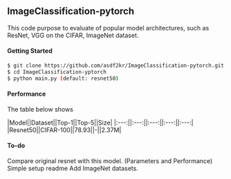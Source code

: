 ## ImageClassification-pytorch

This code purpose to evaluate of popular model architectures, such as ResNet, VGG on the CIFAR, ImageNet dataset.

#### Getting Started
```bash
$ git clone https://github.com/asdf2kr/ImageClassification-pytorch.git
$ cd ImageClassification-yptorch
$ python main.py (default: resnet50)
```

#### Performance
The table below shows 

|Model||Dataset||Top-1||Top-5||Size|
|:---:||:---:||:---:||:---:||:---:|
|Resnet50||CIFAR-100||78.93||-||2.37M|


#### To-do
Compare original resnet with this model. (Parameters and Performance)
Simple setup readme
Add ImageNet datasets.
